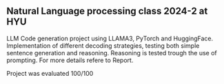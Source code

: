 Natural Language processing class 2024-2 at HYU
------------
LLM Code generation project using LLAMA3, PyTorch and HuggingFace.
Implementation of different decoding strategies, testing both simple sentence generation and reasoning.
Reasoning is tested trough the use of prompting.
For more details refere to Report.

Project was evaluated 100/100
